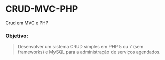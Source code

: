 # CRUD-MVC-PHP
Crud em MVC e PHP
### Objetivo: 

>Desenvolver um sistema CRUD simples em PHP 5 ou 7 (sem frameworks) e MySQL para a administração de serviços agendados.
